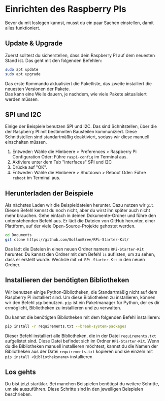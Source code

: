 # Einrichten des Raspberry PIs

Bevor du mit loslegen kannst, musst du ein paar Sachen einstellen, damit alles funktioniert.

## Update & Upgrade

Zuerst solltest du sicherstellen, dass dein Raspberry PI auf dem neuesten Stand ist. Das geht mit den folgenden Befehlen:

```bash
sudo apt update
sudo apt upgrade
```

Das erste Kommando aktualisiert die Paketliste, das zweite installiert die neuesten Versionen der Pakete.  
Das kann eine Weile dauern, je nachdem, wie viele Pakete aktualisiert werden müssen.

## SPI und I2C

Einige der Beispiele benutzen SPI und I2C. Das sind Schnitstellen, über die der Raspberry PI mit bestimmten Bausteilen kommuniziert. Diese Schnittstellen sind standartmäßig deaktiviert, sodass wir diese manuell einschalten müssen.

1. Entweder: Wähle die Himbeere &gt; Preferences &gt; Raspberry Pi Configuration
   Oder: Führe `raspi-config` im Terminal aus.
2. Aktiviere unter dem Tab "Interfaces" SPI und I2C
3. Drücke auf "OK".
4. Entweder: Wähle die Himbeere &gt; Shutdown &gt; Reboot
   Oder: Führe `reboot` im Terminal aus.

## Herunterladen der Beispiele

Als nächstes Laden wir die Beispieldateien herunter. Dazu nutzen wir `git`. Diesen Befehl kennst du noch nicht, aber du wirst ihn später auch nicht mehr brauchen. Gehe einfach in deinen Dokumente-Ordner und führe den untenstehenden Befehl aus. Er lädt die Dateien von GitHub herunter, einer Plattform, auf der viele Open-Source-Projekte gehostet werden.

```bash
cd Documents
git clone https://github.com/GollumBree/RPi-Starter-Kit/
```

Das lädt die Dateien in einen neuen Ordner namens `RPi-Starter-Kit` herunter. Du kannst den Ordner mit dem Befehl `ls` auflisten, um zu sehen, dass er erstellt wurde. Wechsle mit `cd RPi-Starter-Kit` in den neuen Ordner.

## Installieren der benötigten Bibliotheken

Wir benutzen einige Python-Bibliotheken, die Standartmäßig nicht auf dem Raspberry PI installiert sind. Um diese Bibliotheken zu installieren, können wir den Befehl `pip` benutzen. `pip` ist ein Paketmanager für Python, der es dir ermöglicht, Bibliotheken zu installieren und zu verwalten.

Du kannst die benötigten Bibliotheken mit dem folgenden Befehl installieren:

```bash
pip install -r requirements.txt --break-system-packages
```

Dieser Befehl installiert alle Bibliotheken, die in der Datei `requirements.txt` aufgelistet sind. Diese Datei befindet sich im Ordner `RPi-Starter-Kit`. Wenn du die Bibliotheken manuell installieren möchtest, kannst du die Namen der Bibliotheken aus der Datei `requirements.txt` kopieren und sie einzeln mit `pip install <Bibliotheksname>` installieren.

## Los gehts

Du bist jetzt startklar. Bei manchen Beispielen benötigst du weitere Schritte, um sie auszuführen. Diese Schritte sind in den jeweiligen Beispielen beschrieben.
